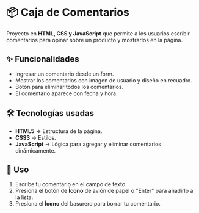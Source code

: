# 📦 Caja de Comentarios

Proyecto en **HTML, CSS y JavaScript** que permite a los usuarios escribir comentarios para opinar sobre un producto y mostrarlos en la página.

## ✨ Funcionalidades
- Ingresar un comentario desde un form.
- Mostrar los comentarios con imagen de usuario y diseño en recuadro.
- Botón para eliminar todos los comentarios.
- El comentario aparece con fecha y hora.
## 🛠 Tecnologías usadas
- **HTML5** → Estructura de la página.
- **CSS3** → Estilos.
- **JavaScript** → Lógica para agregar y eliminar comentarios dinámicamente.

## 🚀 Uso
1. Escribe tu comentario en el campo de texto.
2. Presiona el botón de **Ícono** de avión de papel o "Enter" para añadirlo a la lista.
3. Presiona el **Ícono** del basurero para borrar tu comentario.

